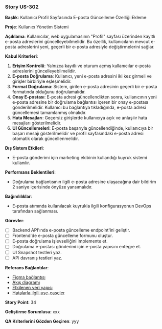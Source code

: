 ### Story US-302

**Başlık**: Kullanıcı Profil Sayfasında E-posta Güncelleme Özelliği Ekleme

**Proje**: Kullanıcı Yönetim Sistemi

**Açıklama**:
Kullanıcılar, web uygulamasının "Profil" sayfası üzerinden kayıtlı e-posta adreslerini güncelleyebilmelidir. Bu özellik, kullanıcıların mevcut e-posta adreslerini yeni, geçerli bir e-posta adresiyle değiştirmelerini sağlar.

**Kabul Kriterleri**:
1. **Erişim Kontrolü**: Yalnızca kayıtlı ve oturum açmış kullanıcılar e-posta adreslerini güncelleyebilmelidir.
2. **E-posta Doğrulama**: Kullanıcı, yeni e-posta adresini iki kez girmeli ve girişler birbiriyle eşleşmelidir.
3. **Format Doğrulama**: Sistem, girilen e-posta adresinin geçerli bir e-posta formatında olduğunu doğrulamalıdır.
4. **Onay E-postası**: E-posta adresi güncellendikten sonra, kullanıcının yeni e-posta adresine bir doğrulama bağlantısı içeren bir onay e-postası gönderilmelidir. Kullanıcı bu bağlantıya tıkladığında, e-posta adresi güncellemesi tamamlanmış olmalıdır.
5. **Hata Mesajları**: Geçersiz girişlerde kullanıcıya açık ve anlaşılır hata mesajları gösterilmelidir.
6. **UI Güncellemeleri**: E-posta başarıyla güncellendiğinde, kullanıcıya bir başarı mesajı gösterilmelidir ve profil sayfasındaki e-posta adresi otomatik olarak güncellenmelidir.

**Dış Sistem Etkileri**:
- E-posta gönderimi için marketing ekibinin kullandığı kuyruk sistemi kullanılır.

**Performans Beklentileri**:
- Doğrulama bağlantısının ilgili e-posta adresine ulaşacağına dair bildirim 2 saniye içerisinde önyüze yansımalıdır.

**Bağımlılıklar**:
- E-posta atımında kullanılacak kuyrukla ilgili konfigurasyonun DevOps tarafından sağlanması.

**Görevler**:
- [ ] Backend API'ında e-posta güncelleme endpoint'ini geliştir.
- [ ] Frontend'de e-posta güncelleme formunu oluştur.
- [ ] E-posta doğrulama işlevselliğini implemente et.
- [ ] Doğrulama e-postası gönderimi için e-posta yapısını entegre et.
- [ ] UI Snapshot testleri yaz.
- [ ] API davranış testleri yaz.

**Referans Bağlantılar**:
- [Figma bağlantısı](.)
- [Akış diagramı](.)
- [Etkilenen veri yapısı](.)
- [Hatalarla ilgili use-caseler](.)

**Story Point**: 34

**Geliştirme Sorumlusu**: xxx

**QA Kriterlerini Gözden Geçiren**: yyy
